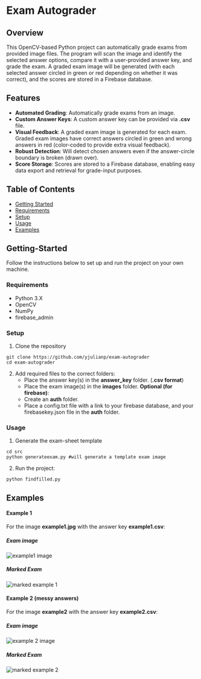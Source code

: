 # Exam Autograder

## Overview

This OpenCV-based Python project can automatically grade exams from provided image files. The program will scan the image and identify the selected answer options, compare it with a user-provided answer key, and grade the exam. A graded exam image will be generated (with each selected answer circled in green or red depending on whether it was correct), and the scores are stored in a Firebase database.

## Features

- **Automated Grading**: Automatically grade exams from an image.
- **Custom Answer Keys**: A custom answer key can be provided via **.csv** file.
- **Visual Feedback**: A graded exam image is generated for each exam. Graded exam images have correct answers circled in green and wrong answers in red (color-coded to provide extra visual feedback).
- **Robust Detection**: Will detect chosen answers even if the answer-circle boundary is broken (drawn over).
- **Score Storage**: Scores are stored to a Firebase database, enabling easy data export and retrieval for grade-input purposes.

## Table of Contents

- [Getting Started](#getting-started)
- [Requirements](#requirements)
- [Setup](#setup)
- [Usage](#usage)
- [Examples](#Examples)
## Getting-Started

Follow the instructions below to set up and run the project on your own machine.

### Requirements

- Python 3.X
- OpenCV
- NumPy
- firebase_admin

### Setup

1. Clone the repository
```
git clone https://github.com/yjulianp/exam-autograder
cd exam-autograder
```
2. Add required files to the correct folders:
    - Place the answer key(s) in the **answer_key** folder. (**.csv format**)
    - Place the exam image(s) in the **images** folder.
    **Optional (for firebase)**:
    - Create an **auth** folder.
    - Place a config.txt file with a link to your firebase database, and your firebasekey.json file in the **auth** folder.

### Usage

1. Generate the exam-sheet template
```
cd src
python generateexam.py #will generate a template exam image
```
2. Run the project:
```
python findfilled.py
```

## Examples

#### Example 1
For the image **example1.jpg** with the answer key **example1.csv**:
##### Exam image
![example1 image](./images/example1.jpg)
##### Marked Exam
![marked example 1](./marked/example1-marked.jpg)

#### Example 2 (messy answers)

For the image **example2** with the answer key **example2.csv**:
##### Exam image
![example 2 image](./images/example2.jpg)
##### Marked Exam
![marked example 2](./marked/example2-marked.jpg)
